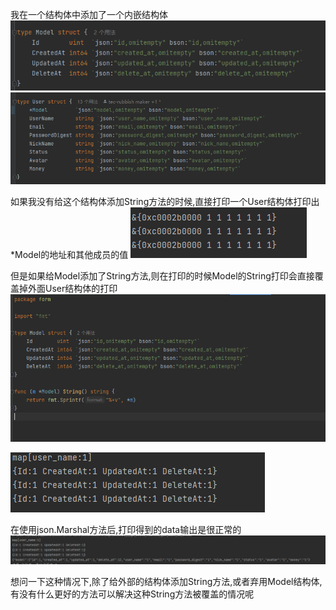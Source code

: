我在一个结构体中添加了一个内嵌结构体![image-20230822200853866](1.assets/image-20230822200853866.png)
![image-20230822200713810](1.assets/image-20230822200713810.png)

如果我没有给这个结构体添加String方法的时候,直接打印一个User结构体打印出*Model的地址和其他成员的值
![image-20230822200821897](1.assets/image-20230822200821897.png)

但是如果给Model添加了String方法,则在打印的时候Model的String打印会直接覆盖掉外面User结构体的打印![image-20230822200952205](1.assets/image-20230822200952205.png)

![image-20230822200945490](1.assets/image-20230822200945490.png)

在使用json.Marshal方法后,打印得到的data输出是很正常的
![image-20230822201116004](1.assets/image-20230822201116004.png)

想问一下这种情况下,除了给外部的结构体添加String方法,或者弃用Model结构体,有没有什么更好的方法可以解决这种String方法被覆盖的情况呢
